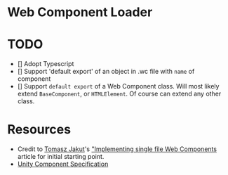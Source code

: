 # Web Component Loader


# TODO
- [] Adopt Typescript
- [] Support 'default export' of an object in .wc file with `name` of component
- [] Support `default export` of a Web Component class.  Will most likely extend `BaseComponent`, or `HTMLElement`.  Of course can extend any other class.

# Resources
- Credit to [Tomasz Jakut](https://medium.com/@ComandeerPL?source=post_page-----22adeaa0cd17----------------------)'s ["Implementing single file Web Components](https://medium.com/content-uneditable/implementing-single-file-web-components-22adeaa0cd17) article for initial starting point.
- [Unity Component Specification](https://github.com/TheLarkInn/unity-component-specification)
